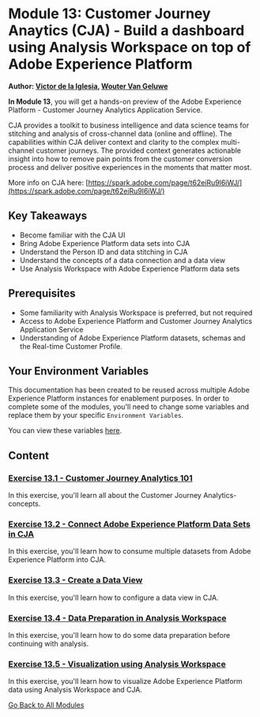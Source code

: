 # Module 13: Customer Journey Anaytics (CJA) - Build a dashboard using Analysis Workspace on top of Adobe Experience Platform

**Author: [Victor de la Iglesia](https://www.linkedin.com/in/victordelaiglesia/), [Wouter Van Geluwe](https://www.linkedin.com/in/woutervangeluwe/)**

**In Module 13**, you will get a hands-on preview of the Adobe Experience Platform - Customer Journey Analytics Application Service.

CJA provides a toolkit to business intelligence and data science teams for stitching and analysis of cross-channel data (online and offline). The capabilities within CJA deliver context and clarity to the complex multi-channel customer journeys. The provided context generates actionable insight into how to remove pain points from the customer conversion process and deliver positive experiences in the moments that matter most.

More info on CJA here: [https://spark.adobe.com/page/t62eiRu9l6iWJ/](https://spark.adobe.com/page/t62eiRu9l6iWJ/)

## Key Takeaways

* Become familiar with the CJA UI
* Bring Adobe Experience Platform data sets into CJA
* Understand the Person ID and data stitching in CJA
* Understand the concepts of a data connection and a data view
* Use Analysis Workspace with Adobe Experience Platform data sets

## Prerequisites

* Some familiarity with Analysis Workspace is preferred, but not required
* Access to Adobe Experience Platform and Customer Journey Analytics Application Service
* Understanding of Adobe Experience Platform datasets, schemas and the Real-time Customer Profile.

## Your Environment Variables

This documentation has been created to be reused across multiple Adobe Experience Platform instances for enablement purposes.
In order to complete some of the modules, you'll need to change some variables and replace them by your specific ``Environment Variables``.

You can view these variables [here](../../environment.md).

## Content

### [Exercise 13.1 - Customer Journey Analytics 101](./ex1.md)

In this exercise, you'll learn all about the Customer Journey Analytics-concepts.

### [Exercise 13.2 - Connect Adobe Experience Platform Data Sets in CJA](./ex2.md)

In this exercise, you'll learn how to consume multiple datasets from Adobe Experience Platform into CJA.

### [Exercise 13.3 - Create a Data View](./ex3.md)

In this exercise, you'll learn how to configure a data view in CJA.

### [Exercise 13.4 - Data Preparation in Analysis Workspace](./ex4.md)

In this exercise, you'll learn how to do some data preparation before continuing with analysis.

### [Exercise 13.5 - Visualization using Analysis Workspace](./ex5.md)

In this exercise, you'll learn how to visualize Adobe Experience Platform data using Analysis Workspace and CJA.

[Go Back to All Modules](../../README.md)
